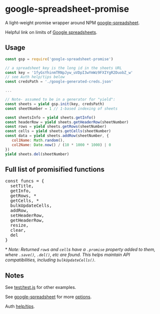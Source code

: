 # google-spreadsheet-promise

A light-weight promise wrapper around NPM [google-spreadsheet](https://www.npmjs.com/package/google-spreadsheet).

Helpful link on limits of [Google spreadsheets](https://support.google.com/drive/answer/37603?hl=en).

## Usage

```js
const gsp = require('google-spreadsheet-promise')

// a spreadsheet key is the long id in the sheets URL
const key = '1fyGsYhinmTRNpJyw_uVDpI3wYmWz9FXIYgR2DuobZ_w'
// see Auth help/tips below
const credsPath = './google-generated-creds.json'

...

// Note- assumed to be in a generator for "yield":
const sheets = yield gsp.init(key, credsPath)
const sheetNumber = 1 // 1-based indexing of sheets

const sheetsInfo = yield sheets.getInfo()
const headerRow = yield sheets.getHeaderRow(sheetNumber)
const rows = yield sheets.getRows(sheetNumber)
const cells = yield sheets.getCells(sheetNumber)
const data = yield sheets.addRow(sheetNumber, {
   col1Name: Math.random(),
   col2Name: Date.now() / (10 * 1000 * 1000) | 0
})
yield sheets.del(sheetNumber)
```

## Full list of promisified functions

<pre>
const funcs = {
  setTitle,
  getInfo,
  getRows, *
  getCells, *
  bulkUpdateCells,
  addRow,
  setHeaderRow,
  getHeaderRow,
  resize,
  clear,
  del
}
</pre>

\* _Note: Returned `row`s and `cell`s have a `.promise` property added to them, where `.save()`, `.del()`, etc are found. This helps maintain API compatibilities, including `bulkUpdateCells()`._

## Notes

See [test/test.js](./test/test.js) for other examples.

See [google-spreadsheet](https://www.npmjs.com/package/google-spreadsheet) for more [options](https://www.npmjs.com/package/google-spreadsheet#spreadsheetworksheet).

Auth [help/tips](https://www.npmjs.com/package/google-spreadsheet#service-account-recommended-method).

